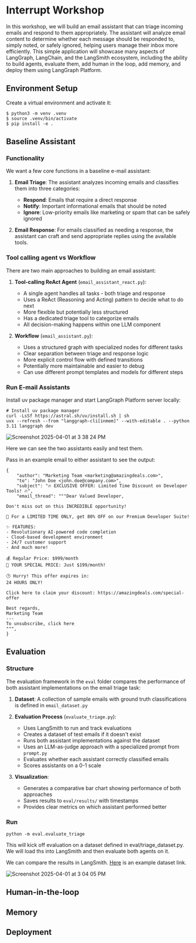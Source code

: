 # Interrupt Workshop 

In this workshop, we will build an email assistant that can triage incoming emails and respond to them appropriately. The assistant will analyze email content to determine whether each message should be responded to, simply noted, or safely ignored, helping users manage their inbox more efficiently. This simple application will showcase many aspects of LangGraph, LangChain, and the LangSmith ecosystem, including the ability to build agents, evaluate them, add human in the loop, add memory, and deploy them using LangGraph Platform.

## Environment Setup 

Create a virtual environment and activate it:
```shell
$ python3 -m venv .venv
$ source .venv/bin/activate
$ pip install -e .
```

## Baseline Assistant 

### Functionality 

We want a few core functions in a baseline e-mail assistant:

1. **Email Triage**: The assistant analyzes incoming emails and classifies them into three categories:
   - **Respond**: Emails that require a direct response
   - **Notify**: Important informational emails that should be noted
   - **Ignore**: Low-priority emails like marketing or spam that can be safely ignored

2. **Email Response**: For emails classified as needing a response, the assistant can craft and send appropriate replies using the available tools.

### Tool calling agent vs Workflow 

There are two main approaches to building an email assistant:

1. **Tool-calling ReAct Agent** (`email_assistant_react.py`):
   - A single agent handles all tasks - both triage and response
   - Uses a ReAct (Reasoning and Acting) pattern to decide what to do next
   - More flexible but potentially less structured
   - Has a dedicated triage tool to categorize emails
   - All decision-making happens within one LLM component

2. **Workflow** (`email_assistant.py`):
   - Uses a structured graph with specialized nodes for different tasks
   - Clear separation between triage and response logic
   - More explicit control flow with defined transitions
   - Potentially more maintainable and easier to debug
   - Can use different prompt templates and models for different steps

### Run E-mail Assistants 

Install uv package manager and start LangGraph Platform server locally:
```shell
# Install uv package manager
curl -LsSf https://astral.sh/uv/install.sh | sh
uvx --refresh --from "langgraph-cli[inmem]" --with-editable . --python 3.11 langgraph dev
```

![Screenshot 2025-04-01 at 3 38 24 PM](https://github.com/user-attachments/assets/f93aa02e-5497-440e-9040-eb149701226b)

Here we can see the two assistants easily and test them.

Pass in an example email to either assistant to see the output:
```shell
{
    "author": "Marketing Team <marketing@amazingdeals.com>",
    "to": "John Doe <john.doe@company.com>",
    "subject": "🔥 EXCLUSIVE OFFER: Limited Time Discount on Developer Tools! 🔥",
    "email_thread": """Dear Valued Developer,

Don't miss out on this INCREDIBLE opportunity! 

🚀 For a LIMITED TIME ONLY, get 80% OFF on our Premium Developer Suite! 

✨ FEATURES:
- Revolutionary AI-powered code completion
- Cloud-based development environment
- 24/7 customer support
- And much more!

💰 Regular Price: $999/month
🎉 YOUR SPECIAL PRICE: Just $199/month!

🕒 Hurry! This offer expires in:
24 HOURS ONLY!

Click here to claim your discount: https://amazingdeals.com/special-offer

Best regards,
Marketing Team
---
To unsubscribe, click here
""",
}
```

## Evaluation

### Structure 

The evaluation framework in the `eval` folder compares the performance of both assistant implementations on the email triage task:

1. **Dataset**: A collection of sample emails with ground truth classifications is defined in `email_dataset.py`

2. **Evaluation Process** (`evaluate_triage.py`):
   - Uses LangSmith to run and track evaluations
   - Creates a dataset of test emails if it doesn't exist
   - Runs both assistant implementations against the dataset
   - Uses an LLM-as-judge approach with a specialized prompt from `prompt.py`
   - Evaluates whether each assistant correctly classified emails
   - Scores assistants on a 0-1 scale

3. **Visualization**:
   - Generates a comparative bar chart showing performance of both approaches
   - Saves results to `eval/results/` with timestamps
   - Provides clear metrics on which assistant performed better

### Run 

```
python -m eval.evaluate_triage
```

This will kick off evaluation on a dataset defined in eval/triage_dataset.py. We will load ths into LangSmith and then evaluate both agents on it.

We can compare the results in LangSmith. [Here](https://smith.langchain.com/public/1e3765c9-3455-4243-bb75-e4d865cc5960/d) is an example dataset link.

![Screenshot 2025-04-01 at 3 04 05 PM](https://github.com/user-attachments/assets/0545212b-4563-4ca8-a748-abe31c84ee18)

## Human-in-the-loop 

## Memory 

## Deployment 
